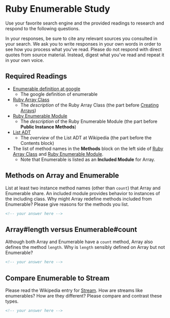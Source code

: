 # Ruby Enumerable Study

Use your favorite search engine and the provided readings to research and
respond to the following questions.

In your responses, be sure to cite any relevant sources you consulted in your
search. We ask you to write responses in your own words in order to see how you
process what you've read. Please do not respond with direct quotes from source
material. Instead, digest what you've read and repeat it in your own voice.

## Required Readings

- [Enumerable definition at google](https://www.google.com/#q=enumerable+definition)
  - The google definition of enumerable
- [Ruby Array Class](http://ruby-doc.org/core-2.5.0/Array.html)
  - The _description_ of the Ruby Array Class (the part before [Creating Arrays](http://ruby-doc.org/core-2.5.0/Array.html#class-Array-label-Creating+Arrays))
- [Ruby Enumerable Module](http://ruby-doc.org/core-2.5.0/Enumerable.html)
  - The _description_ of the Ruby Enumerable Module (the part before **Public Instance Methods**)
- [List ADT](https://en.wikipedia.org/wiki/List_%28abstract_data_type%29)
  - The _overview_ of the List ADT at Wikipedia (the part before the Contents block)
- The list of method names in the **Methods** block on the left side of [Ruby Array Class](http://ruby-doc.org/core-2.5.0/Array.html) and [Ruby Enumerable Module](http://ruby-doc.org/core-2.5.0/Enumerable.html).
  - Note that Enumerable is listed as an **Included Module** for Array.

## Methods on Array and Enumerable

List at least two instance method names (other than `count`) that Array and
Enumerable share. An included module provides behavior to instances of the
including class. Why might Array redefine methods included from Enumerable?
Please give reasons for the methods you list.

```md
<!-- your answer here -->
```

## Array#length versus Enumerable#count

Although both Array and Enumerable have a `count` method, Array also defines the
method `length`.  Why is `length` sensibly defined on Array but not Enumerable?

```md
<!-- your answer here -->
```

## Compare Enumerable to Stream

Please read the Wikipedia entry for
[Stream](https://en.wikipedia.org/wiki/Stream_%28computing%29).  How are streams
like enumerables?  How are they different?  Please compare and contrast these
types.

```md
<!-- your answer here -->
```
